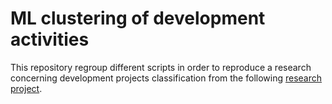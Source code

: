 # ML clustering of development activities

This repository regroup different scripts in order to reproduce a research concerning development projects classification from the following [research project](https://pierrebeaucoral.github.io/project/crs-ml/). 
